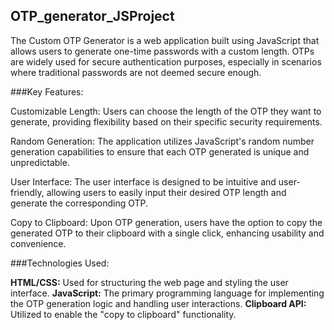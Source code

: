 ## OTP_generator_JSProject
The Custom OTP Generator is a web application built using JavaScript that allows users to generate one-time passwords with a custom length. OTPs are widely used for secure authentication purposes, especially in scenarios where traditional passwords are not deemed secure enough.

###Key Features:

Customizable Length: Users can choose the length of the OTP they want to generate, providing flexibility based on their specific security requirements.

Random Generation: The application utilizes JavaScript's random number generation capabilities to ensure that each OTP generated is unique and unpredictable.

User Interface: The user interface is designed to be intuitive and user-friendly, allowing users to easily input their desired OTP length and generate the corresponding OTP.

Copy to Clipboard: Upon OTP generation, users have the option to copy the generated OTP to their clipboard with a single click, enhancing usability and convenience.

###Technologies Used:

**HTML/CSS:** Used for structuring the web page and styling the user interface.
**JavaScript:** The primary programming language for implementing the OTP generation logic and handling user interactions.
**Clipboard API:** Utilized to enable the "copy to clipboard" functionality.
